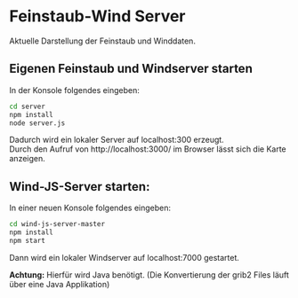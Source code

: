 # Feinstaub-Wind Server

Aktuelle Darstellung der Feinstaub und Winddaten.

## Eigenen Feinstaub und Windserver starten
In der Konsole folgendes eingeben:
```bash
cd server
npm install
node server.js
```
Dadurch wird ein lokaler Server auf localhost:300 erzeugt.  
Durch den Aufruf von http://localhost:3000/ im Browser lässt sich die Karte anzeigen.

## Wind-JS-Server starten:

In einer neuen Konsole folgendes eingeben:
```bash
cd wind-js-server-master
npm install
npm start
```
Dann wird ein lokaler Windserver auf localhost:7000 gestartet.  

<strong>Achtung:</strong> Hierfür wird Java benötigt. (Die Konvertierung der grib2 Files läuft über eine Java Applikation)
